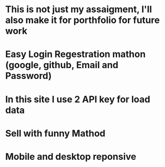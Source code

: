 # This is not just my assaigment, I'll also make it for porthfolio for future work
# Easy Login Regestration mathon (google, github, Email and Password)
# In this site I use 2 API key for load data
# Sell with funny Mathod
# Mobile and desktop reponsive